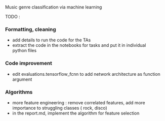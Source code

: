 Music genre classification via machine learning

TODO :

### Formatting, cleaning
- add details to run the code for the TAs
- extract the code in the notebooks for tasks and put it in individual python files 

### Code improvement
- edit evaluations.tensorflow_fcnn to add network architecture as function argument 


### Algorithms
- more feature engineering : remove correlated features, add more importance to struggling classes ( rock, disco)
- in the report.md, implement the algorithm for feature selection
